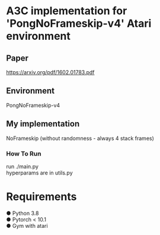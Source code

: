 # A3C implementation for 'PongNoFrameskip-v4' Atari environment
## Paper
<a> https://arxiv.org/pdf/1602.01783.pdf </a>
## Environment
PongNoFrameskip-v4
## My implementation
NoFrameskip (without randomness - always 4 stack frames)
### How To Run
run ./main.py <br>
hyperparams are in utils.py


# Requirements
● Python 3.8 <br>
● Pytorch < 10.1<br>
● Gym with atari<br>




